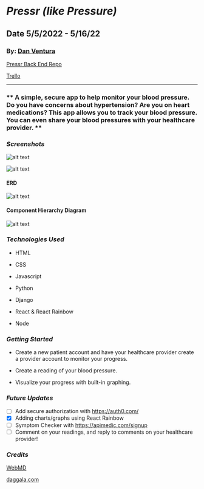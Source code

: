 # **_Pressr (like Pressure)_**

## Date 5/5/2022 - 5/16/22

### By: [Dan Ventura](https://github.com/dventura221)

[Pressr Back End Repo](https://github.com/dventura221/pressr-health-backend)

[Trello](https://trello.com/b/7ZPBPUxF/pressr-health-app)

---

### ** A simple, secure app to help monitor your blood pressure. Do you have concerns about hypertension? Are you on heart medications? This app allows you to track your blood pressure. You can even share your blood pressures with your healthcare provider. **

### **_Screenshots_**

![alt text](https://i.imgur.com/dGwcHpC.png)

![alt text](https://i.imgur.com/XzP9RkG.png)

#### ERD

![alt text](https://i.imgur.com/tiA3wlF.png)

#### Component Hierarchy Diagram

![alt text](https://i.imgur.com/USUEKTE.png)

### **_Technologies Used_**

- HTML

- CSS

- Javascript

- Python

- Django

- React & React Rainbow

- Node

### **_Getting Started_**

- Create a new patient account and have your healthcare provider create a provider account to monitor your progress.

- Create a reading of your blood pressure.

- Visualize your progress with built-in graphing.

### **_Future Updates_**

- [ ] Add secure authorization with https://auth0.com/
- [x] Adding charts/graphs using React Rainbow
- [ ] Symptom Checker with https://apimedic.com/signup
- [ ] Comment on your readings, and reply to comments on your healthcare provider!

### **_Credits_**

[WebMD](webmd.com)

[daggala.com](https://www.daggala.com/passing-props-through-link-in-react-router/)

